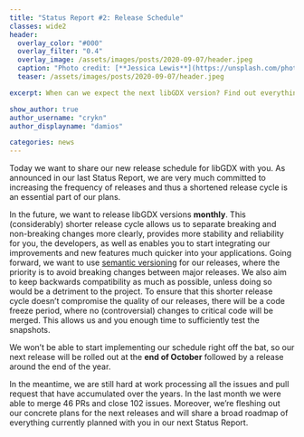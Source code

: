 ```yaml
---
title: "Status Report #2: Release Schedule"
classes: wide2
header:
  overlay_color: "#000"
  overlay_filter: "0.4"
  overlay_image: /assets/images/posts/2020-09-07/header.jpeg
  caption: "Photo credit: [**Jessica Lewis**](https://unsplash.com/photos/fJXv46LT7Xk)"
  teaser: /assets/images/posts/2020-09-07/header.jpeg

excerpt: When can we expect the next libGDX version? Find out everything about our new release schedule.

show_author: true
author_username: "crykn"
author_displayname: "damios"

categories: news
---
```


Today we want to share our new release schedule for libGDX with you. As announced in our last Status Report, we are very much committed to increasing the frequency of releases and thus a shortened release cycle is an essential part of our plans.

In the future, we want to release libGDX versions **monthly**. This (considerably) shorter release cycle allows us to separate breaking and non-breaking changes more clearly, provides more stability and reliability for you, the developers, as well as enables you to start integrating our improvements and new features much quicker into your applications. Going forward, we want to use [semantic versioning](https://semver.org/spec/v2.0.0.html) for our releases, where the priority is to avoid breaking changes between major releases. We also aim to keep backwards compatibility as much as possible, unless doing so would be a detriment to the project. To ensure that this shorter release cycle doesn’t compromise the quality of our releases, there will be a code freeze period, where no (controversial) changes to critical code will be merged. This allows us and you enough time to sufficiently test the snapshots.

We won’t be able to start implementing our schedule right off the bat, so our next release will be rolled out at the **end of October** followed by a release around the end of the year.

In the meantime, we are still hard at work processing all the issues and pull request that have accumulated over the years. In the last month we were able to merge 46 PRs and close 102 issues. Moreover, we’re fleshing out our concrete plans for the next releases and will share a broad roadmap of everything currently planned with you in our next Status Report.
